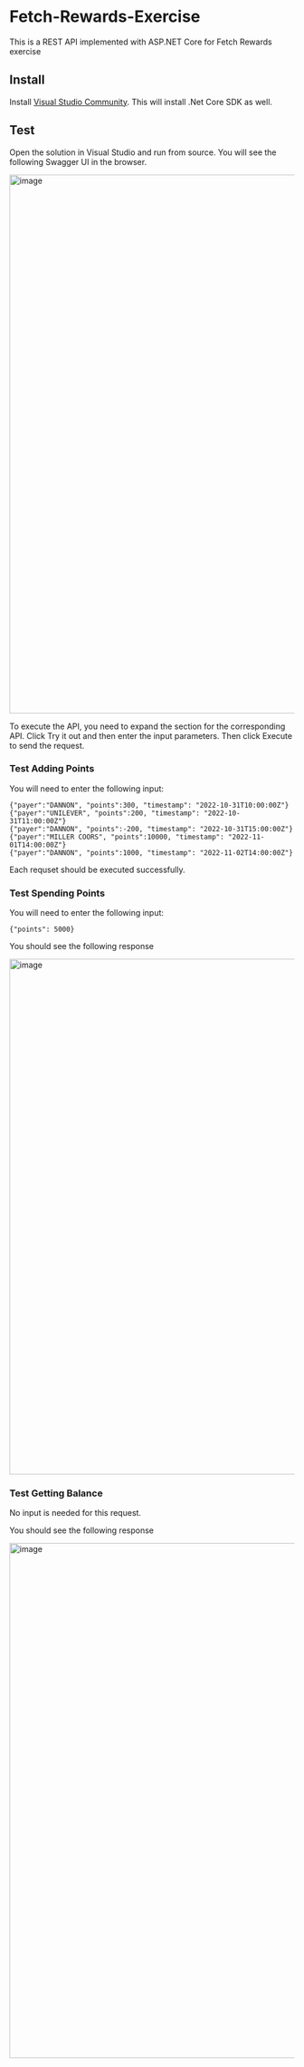 # Fetch-Rewards-Exercise
This is a REST API implemented with ASP.NET Core for Fetch Rewards exercise

## Install
Install [Visual Studio Community](https://visualstudio.microsoft.com/vs/community/). This will install .Net Core SDK as well. 

## Test

Open the solution in Visual Studio and run from source. You will see the following Swagger UI in the browser. 


<img width="951" alt="image" src="https://user-images.githubusercontent.com/7350037/202968519-dcdf7ed3-d2b6-42a9-b0c7-1c46ed13642a.png">

To execute the API, you need to expand the section for the corresponding API. Click Try it out and then enter the input parameters. Then click Execute to send the request.

### Test Adding Points

You will need to enter the following input:

```
{"payer":"DANNON", "points":300, "timestamp": "2022-10-31T10:00:00Z"}
{"payer":"UNILEVER", "points":200, "timestamp": "2022-10-31T11:00:00Z"}
{"payer":"DANNON", "points":-200, "timestamp": "2022-10-31T15:00:00Z"}
{"payer":"MILLER COORS", "points":10000, "timestamp": "2022-11-01T14:00:00Z"}
{"payer":"DANNON", "points":1000, "timestamp": "2022-11-02T14:00:00Z"}
```

Each requset should be executed successfully.


### Test Spending Points

You will need to enter the following input:

```
{"points": 5000}
```

You should see the following response

<img width="910" alt="image" src="https://user-images.githubusercontent.com/7350037/202969992-832cda75-9ab1-43a6-8a69-d66d72263b92.png">


### Test Getting Balance

No input is needed for this request. 

You should see the following response

<img width="909" alt="image" src="https://user-images.githubusercontent.com/7350037/202970232-8b00b86e-e27d-42c8-9188-273d72fc35e1.png">






